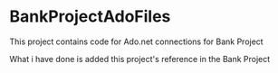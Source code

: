 # BankProjectAdoFiles
This project contains code for Ado.net connections for Bank Project


What i have done is added this project's reference in the Bank Project
